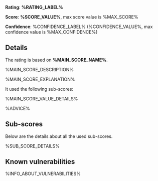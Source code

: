 **Rating**: **%RATING_LABEL%**

**Score**: **%SCORE_VALUE%**, max score value is %MAX_SCORE%

**Confidence**: %CONFIDENCE_LABEL% (%CONFIDENCE_VALUE%, max confidence value is %MAX_CONFIDENCE%)

## Details

The rating is based on **%MAIN_SCORE_NAME%**.

%MAIN_SCORE_DESCRIPTION%

%MAIN_SCORE_EXPLANATION%

It used the following sub-scores:

%MAIN_SCORE_VALUE_DETAILS%

%ADVICE%

## Sub-scores

Below are the details about all the used sub-scores.

%SUB_SCORE_DETAILS%

## Known vulnerabilities

%INFO_ABOUT_VULNERABILITIES%

